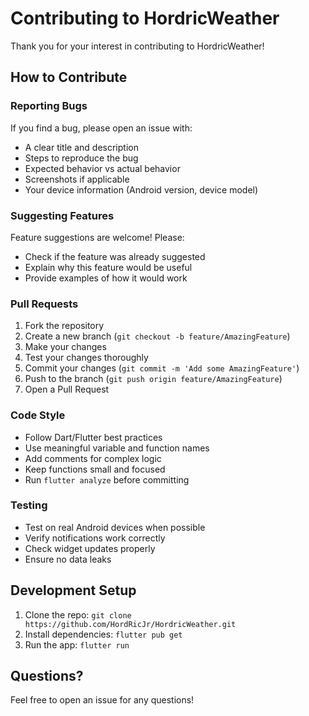 # Contributing to HordricWeather

Thank you for your interest in contributing to HordricWeather!

## How to Contribute

### Reporting Bugs

If you find a bug, please open an issue with:
- A clear title and description
- Steps to reproduce the bug
- Expected behavior vs actual behavior
- Screenshots if applicable
- Your device information (Android version, device model)

### Suggesting Features

Feature suggestions are welcome! Please:
- Check if the feature was already suggested
- Explain why this feature would be useful
- Provide examples of how it would work

### Pull Requests

1. Fork the repository
2. Create a new branch (`git checkout -b feature/AmazingFeature`)
3. Make your changes
4. Test your changes thoroughly
5. Commit your changes (`git commit -m 'Add some AmazingFeature'`)
6. Push to the branch (`git push origin feature/AmazingFeature`)
7. Open a Pull Request

### Code Style

- Follow Dart/Flutter best practices
- Use meaningful variable and function names
- Add comments for complex logic
- Keep functions small and focused
- Run `flutter analyze` before committing

### Testing

- Test on real Android devices when possible
- Verify notifications work correctly
- Check widget updates properly
- Ensure no data leaks

## Development Setup

1. Clone the repo: `git clone https://github.com/HordRicJr/HordricWeather.git`
2. Install dependencies: `flutter pub get`
3. Run the app: `flutter run`

## Questions?

Feel free to open an issue for any questions!
